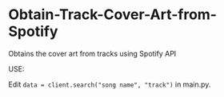 # Obtain-Track-Cover-Art-from-Spotify
Obtains the cover art from tracks using Spotify API


USE:

Edit ```data = client.search("song name", "track")``` in main.py. 
